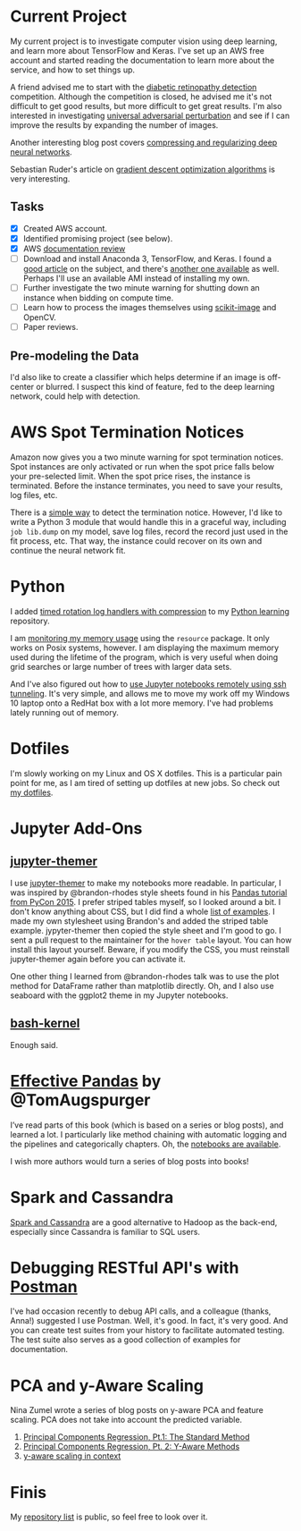# Current Project

My current project is to investigate computer vision using deep learning, and learn more about TensorFlow and Keras. I've set up an AWS free account and started reading the documentation to learn more about the service, and how to set things up.

A friend advised me to start with the [diabetic retinopathy detection](https://www.kaggle.com/c/diabetic-retinopathy-detection) competition. Although the competition is closed, he advised me it's not difficult to get good results, but more difficult to get great results. I'm also interested in investigating [universal adversarial perturbation](https://arxiv.org/abs/1610.08401) and see if I can improve the results by expanding the number of images.

Another interesting blog post covers [compressing and regularizing deep neural networks](https://www.oreilly.com/ideas/compressing-and-regularizing-deep-neural-networks).

Sebastian Ruder's article on [gradient descent optimization algorithms](http://sebastianruder.com/optimizing-gradient-descent/index.html) is very interesting.

## Tasks

- [x] Created AWS account.
- [x] Identified promising project (see below).
- [x] AWS [documentation review](http://docs.aws.amazon.com/AWSEC2/latest/UserGuide/get-set-up-for-amazon-ec2.html)
- [ ] Download and install Anaconda 3, TensorFlow, and Keras. I found a [good article](https://eatcodeplay.com/installing-tensorflow-with-python-3-on-ec2-gpu-instances-f9fa199eb3cc#.228nml9j7) on the subject, and there's [another one available](http://ramhiser.com/2016/01/05/installing-tensorflow-on-an-aws-ec2-instance-with-gpu-support/) as well. Perhaps I'll use an available AMI instead of installing my own.
- [ ] Further investigate the two minute warning for shutting down an instance when bidding on compute time.
- [ ] Learn how to process the images themselves using [scikit-image](http://scikit-image.org) and OpenCV.
- [ ] Paper reviews.

## Pre-modeling the Data

I'd also like to create a classifier which helps determine if an image is off-center or blurred. I suspect this kind of feature, fed to the deep learning network, could help with detection.

# AWS Spot Termination Notices

Amazon now gives you a two minute warning for spot termination notices. Spot instances are only activated or run when the spot price falls below your pre-selected limit. When the spot price rises, the instance is terminated. Before the instance terminates, you need to save your results, log files, etc.

There is a [simple way](https://blog.fugue.co/2015-01-06-spot-termination-notices.html) to detect the termination notice. However, I'd like to write a Python 3 module that would handle this in a graceful way, including ```job lib.dump``` on my model, save log files, record the record just used in the fit process, etc. That way, the instance could recover on its own and continue the neural network fit.

# Python

I added [timed rotation log handlers with compression](http://stackoverflow.com/questions/8467978/python-want-logging-with-log-rotation-and-compression) to my [Python learning](https://github.com/dtsmith2001/python-learning-code) repository.

I am [monitoring my memory usage](http://pythonforbiologists.com/index.php/measuring-memory-usage-in-python/) using the ```resource``` package. It only works on Posix systems, however. I am displaying the maximum memory used during the lifetime of the program, which is very useful when doing grid searches or large number of trees with larger data sets.

And I've also figured out how to [use Jupyter notebooks remotely using ssh tunneling](http://www.datasciencebytes.com/bytes/2015/12/18/using-jupyter-notebooks-securely-on-remote-linux-machines/). It's very simple, and allows me to move my work off my Windows 10 laptop onto a RedHat box with a lot more memory. I've had problems lately running out of memory.

# Dotfiles

I'm slowly working on my Linux and OS X dotfiles. This is a particular pain point for me, as I am tired of setting up dotfiles at new jobs. So check out [my dotfiles](https://github.com/dtsmith2001/configuration).

# Jupyter Add-Ons

## [jupyter-themer](https://github.com/transcranial/jupyter-themer)

I use [jupyter-themer](https://github.com/transcranial/jupyter-themer) to make my notebooks more readable. In particular, I was inspired by @brandon-rhodes style sheets found in his [Pandas tutorial from PyCon 2015](https://github.com/brandon-rhodes/pycon-pandas-tutorial). I prefer striped tables myself, so I looked around a bit. I don't know anything about CSS, but I did find a whole [list of examples](http://www.w3schools.com/css/css_table.asp). I made my own stylesheet using Brandon's and added the striped table example. jypyter-themer then copied the style sheet and I'm good to go. I sent a pull request to the maintainer for the ```hover table``` layout. You can how install this layout yourself. Beware, if you modify the CSS, you must reinstall jupyter-themer again before you can activate it.

One other thing I learned from @brandon-rhodes talk was to use the plot method for DataFrame rather than matplotlib directly. Oh, and I also use seaboard with the ggplot2 theme in my Jupyter notebooks.

## [bash-kernel](https://github.com/takluyver/bash_kernel)

Enough said.

# [Effective Pandas](https://leanpub.com/effective-pandas) by @TomAugspurger

I’ve read parts of this book (which is based on a series or blog posts), and learned a lot. I particularly like method chaining with automatic logging and the pipelines and categorically chapters. Oh, the [notebooks are available](https://github.com/TomAugspurger/modern-pandas).

I wish more authors would turn a series of blog posts into books!

# Spark and Cassandra

[Spark and Cassandra](https://academy.datastax.com/resources/getting-started-apache-spark-and-cassandra?unit=getting-started-apache-spark-and-cassandra) are a good alternative to Hadoop as the back-end, especially since Cassandra is familiar to SQL users.

# Debugging RESTful API's with [Postman](https://www.getpostman.com)

I've had occasion recently to debug API calls, and a colleague (thanks, Anna!) suggested I use Postman. Well, it's good. In fact, it's very good. And you can create test suites from your history to facilitate automated testing. The test suite also serves as a good collection of examples for documentation.

# PCA and y-Aware Scaling

Nina Zumel wrote a series of blog posts on y-aware PCA and feature scaling. PCA does not take into account the predicted variable.

1. [Principal Components Regression, Pt.1: The Standard Method](http://www.win-vector.com/blog/2016/05/pcr_part1_xonly/)
2. [Principal Components Regression, Pt. 2: Y-Aware Methods](http://www.win-vector.com/blog/2016/05/pcr_part2_yaware/)
3. [y-aware scaling in context](http://www.win-vector.com/blog/2016/06/y-aware-scaling-in-context/)

# Finis

My [repository list](https://github.com/dtsmith2001?tab=repositories) is public, so feel free to look over it.
